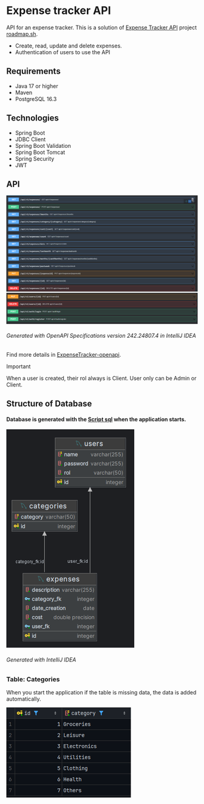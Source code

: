 # Expense tracker API

API for an expense tracker. This is a solution of [Expense Tracker API](https://roadmap.sh/projects/expense-tracker-api) project [roadmap.sh](https://roadmaps.sh). 

- Create, read, update and delete expenses.
- Authentication of users to use the API

## Requirements

- Java 17 or higher
- Maven
- PostgreSQL 16.3

## Technologies

- Spring Boot
- JDBC Client
- Spring Boot Validation
- Spring Boot Tomcat
- Spring Security
- JWT

## API

![ExpensesAPI](ExpensesAPI.png)
![UsersAPI](UsersApi.png)

###### Generated with OpenAPI Specifications version 242.24807.4 in IntelliJ IDEA  

Find more details in [ExpenseTracker-openapi](ExpenseTracker-openapi.yaml).
 
> [!IMPORTANT]
> When a user is created, their rol always is Client.
> User only can be Admin or Client. 

## Structure of Database

#### Database is generated with the [Script sql](src/main/resources/schema.sql) when the application starts.

![Database diagram](databaseDiagram.png)

###### Generated with IntelliJ IDEA

### Table: Categories

When you start the application if the table is missing data, the data is added automatically.

![Table Categories](CategoriesTable.png)



